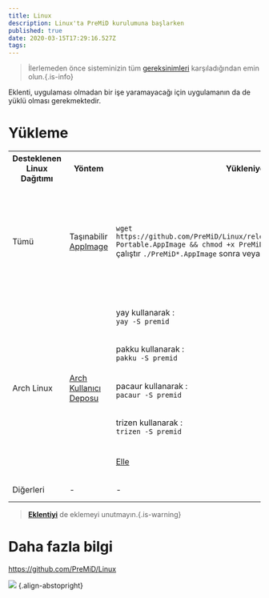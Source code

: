 ```yaml
---
title: Linux
description: Linux'ta PreMiD kurulumuna başlarken
published: true
date: 2020-03-15T17:29:16.527Z
tags:
---
```


> İlerlemeden önce sisteminizin tüm [gereksinimleri](/install/requirements) karşıladığından emin olun.{.is-info}

Eklenti, uygulaması olmadan bir işe yaramayacağı için uygulamanın da de yüklü olması gerekmektedir.

# Yükleme

<table>
  <tr>
    <th>Desteklenen Linux Dağıtımı</th>
    <th>Yöntem</th>
    <th>Yükleniyor</th>
    <th>Ek Notlar</th>
  </tr>
  <tr>
    <td>Tümü</td>
    <td>Taşınabilir <a href="https://github.com/PreMiD/Linux/releases/latest">AppImage</a></td>
    <td>
        <code>wget https://github.com/PreMiD/Linux/releases/latest/download/PreMiD-Portable.AppImage && chmod +x PreMiD*.AppImage</code><br>çalıştır <code>./PreMiD*.AppImage</code> sonra veya çift tıkla
    </td>
    <td>PreMiD'i sadece test etmeyi istemeniz durumunda veya yükleme değil, taşınabilir bir USB içerisinde taşımak istemeniz durumunda kullanabileceğiniz <b>en iyi yöntem</b>, kendini güncelleyebilir ancak sistem başlangıcında otomatik çalışamaz, her seferinde açmakla uğraşmak istemiyorsanız, aşağıdan dağıtımınıza uygun yükleme yöntemlerine göz atın.</td>
  </tr>
  <tr>
    <td rowspan="5">Arch Linux</td>
    <td rowspan="5"><a href="https://aur.archlinux.org/packages/premid">Arch Kullanıcı Deposu</a></td>
    <td>yay kullanarak :<br><code>yay -S premid</code><br></td>
    <td rowspan="4">Dağıtımınız pacman kullanıyorsa, AUR depolarına ulaşmak için bir yardımcı kurmanız gereklidir. Eğer kurulu bir taneye sahip değilseniz, Yay kullanmanızı öneririz, <br><code>git clone https://aur.archlinux.org/yay.git && cd yay && makepkg -si</code><br>sonrasında ise <code>yay -S premid</code>.<br><br>Diğer AUR/Pacman yardımcıları da çalışır ancak hepsinin fonksiyonları farklı çalıştığı için hepsi sisteminizde çalışmayabilir. Bu durumda bir diğerini deneyin.</td>
  </tr>
  <tr>
    <td>pakku kullanarak :<br><code>pakku -S premid</code></td>
  </tr>
  <tr>
    <td>pacaur kullanarak :<br><code>pacaur -S premid</code></td>
  </tr>
  <tr>
    <td>trizen kullanarak :<br><code>trizen -S premid</code></td>
  </tr>
  <tr>
    <td><a href="https://wiki.archlinux.org/index.php/Arch_User_Repository#Installing_packages">Elle</a></td>
    <td>Tavsiye edilmez, yeni kullanıcı dostu değildir ve otomatik güncelleme almaz.</td>
  </tr>
  <tr>
    <td>Diğerleri</td>
    <td>-</td>
    <td>-</td>
    <td>Yakında, şimdilik AppImage seçeneğini kullanın.</td>
  </tr>
</table>

> **[Eklentiyi](/install)** de eklemeyi unutmayın.{.is-warning}

# Daha fazla bilgi
https://github.com/PreMiD/Linux

![](https://a.icons8.com/TqgWTTfw/Oy7xHF/svg.svg) {.align-abstopright}
